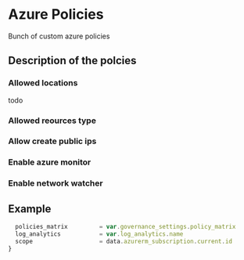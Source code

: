 # Azure Policies

Bunch of custom azure policies

## Description of the polcies
### Allowed locations
todo
### Allowed reources type
### Allow create public ips
### Enable azure monitor
### Enable network watcher


## Example

```javascript
  policies_matrix         = var.governance_settings.policy_matrix
  log_analytics           = var.log_analytics.name
  scope                   = data.azurerm_subscription.current.id
}
```


